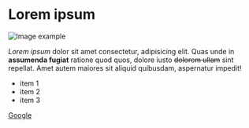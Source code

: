 # Lorem ipsum

![Image example](https://4.bp.blogspot.com/-nbAQaYCcIsM/VOtSdeArO_I/AAAAAAAAbqQ/_ppwI7IykGY/s1600/panda1.jpg)


*Lorem ipsum* dolor sit amet consectetur, adipisicing elit. Quas unde in **assumenda fugiat** ratione quod quos, dolore iusto ~~dolorem ullam~~ sint repellat. Amet autem maiores sit aliquid quibusdam, aspernatur impedit!

- item 1
- item 2
- item 3

[Google](https://google.com)
